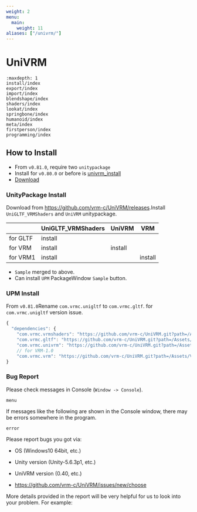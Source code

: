 ```yaml
---
weight: 2
menu:
  main:
    weight: 11
aliases: ["/univrm/"]
---
```


# UniVRM

```{toctree}
:maxdepth: 1
install/index
export/index
import/index
blendshape/index
shaders/index
lookat/index
springbone/index
humanoid/index
meta/index
firstperson/index
programming/index
```

## How to Install

* From `v0.81.0`, require two `unitypackage`
* Install for `v0.80.0` or before is [univrm_install](/univrm/install/univrm_install)
* [Download](https://github.com/vrm-c/UniVRM/releases)

### UnityPackage Install

Download from <https://github.com/vrm-c/UniVRM/releases>.Install `UniGLTF_VRMShaders` and `UniVRM` unitypackage.

|          | UniGLTF_VRMShaders | UniVRM  | VRM     |
|----------|--------------------|---------|---------|
| for GLTF | install            |         |         |
| for VRM  | install            | install |         |
| for VRM1 | install            |         | install |

* `Sample` merged to above.
* Can install `UPM` PackageWindow `Sample` button.

### UPM Install

From `v0.81.0`Rename `com.vrmc.unigltf` to `com.vrmc.gltf`. for `com.vrmc.unigltf` version issue.

```js
{
  "dependencies": {
    "com.vrmc.vrmshaders": "https://github.com/vrm-c/UniVRM.git?path=/Assets/VRMShaders#v0.81.0",
    "com.vrmc.gltf": "https://github.com/vrm-c/UniVRM.git?path=/Assets/UniGLTF#v0.81.0", // <= change from unigltf(v0.81.0)
    "com.vrmc.univrm": "https://github.com/vrm-c/UniVRM.git?path=/Assets/VRM#v0.81.0",
    // for VRM-1.0
    "com.vrmc.vrm": "https://github.com/vrm-c/UniVRM.git?path=/Assets/VRM10#v0.81.0",} // <= change from univrm1(v0.81.0)
}
```

### Bug Report

Please check messages in Console (``Window -> Console``).

```{figure} /_static/images/vrm/window_console.png
menu
```

If messages like the following are shown in the Console window, there may be errors somewhere in the program. 

```{figure} /_static/images/vrm/error.png
error
```

Please report bugs you got via:

* OS (Windows10 64bit, etc.)
* Unity version (Unity-5.6.3p1, etc.)
* UniVRM version (0.40, etc.)

* https://github.com/vrm-c/UniVRM/issues/new/choose

More details provided in the report will be very helpful for us to look into your problem. For example:

